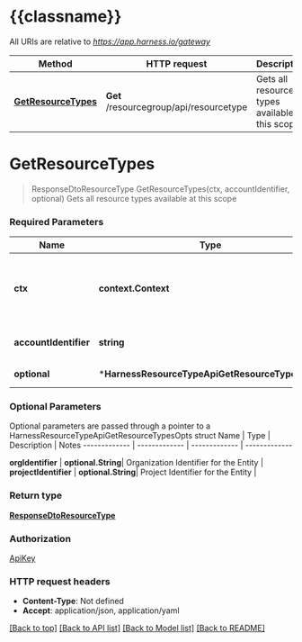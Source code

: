 # {{classname}}

All URIs are relative to *https://app.harness.io/gateway*

Method | HTTP request | Description
------------- | ------------- | -------------
[**GetResourceTypes**](HarnessResourceTypeApi.md#GetResourceTypes) | **Get** /resourcegroup/api/resourcetype | Gets all resource types available at this scope

# **GetResourceTypes**
> ResponseDtoResourceType GetResourceTypes(ctx, accountIdentifier, optional)
Gets all resource types available at this scope

### Required Parameters

Name | Type | Description  | Notes
------------- | ------------- | ------------- | -------------
 **ctx** | **context.Context** | context for authentication, logging, cancellation, deadlines, tracing, etc.
  **accountIdentifier** | **string**| Account Identifier for the Entity | 
 **optional** | ***HarnessResourceTypeApiGetResourceTypesOpts** | optional parameters | nil if no parameters

### Optional Parameters
Optional parameters are passed through a pointer to a HarnessResourceTypeApiGetResourceTypesOpts struct
Name | Type | Description  | Notes
------------- | ------------- | ------------- | -------------

 **orgIdentifier** | **optional.String**| Organization Identifier for the Entity | 
 **projectIdentifier** | **optional.String**| Project Identifier for the Entity | 

### Return type

[**ResponseDtoResourceType**](ResponseDTOResourceType.md)

### Authorization

[ApiKey](../README.md#ApiKey)

### HTTP request headers

 - **Content-Type**: Not defined
 - **Accept**: application/json, application/yaml

[[Back to top]](#) [[Back to API list]](../README.md#documentation-for-api-endpoints) [[Back to Model list]](../README.md#documentation-for-models) [[Back to README]](../README.md)

